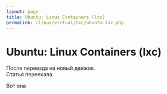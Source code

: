 ```yaml
---
layout: page
title: Ubuntu: Linux Containers (lxc)
permalink: /linux/virtual/lxc/ubuntu-lxc.php
---
```



# Ubuntu: Linux Containers (lxc)


После переезда на новый движок.  
Статья переехала.

Вот она <a href="http://sysadm.ru/linux/containers/lxc/ubuntu-lxc/"></a>
